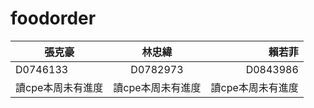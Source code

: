# foodorder
| 張克豪 | 林忠緯 | 賴若菲 |
|-------|:-----:|------:|
| D0746133   |  D0782973  |   D0843986 |
|讀cpe本周未有進度|讀cpe本周未有進度|讀cpe本周未有進度
